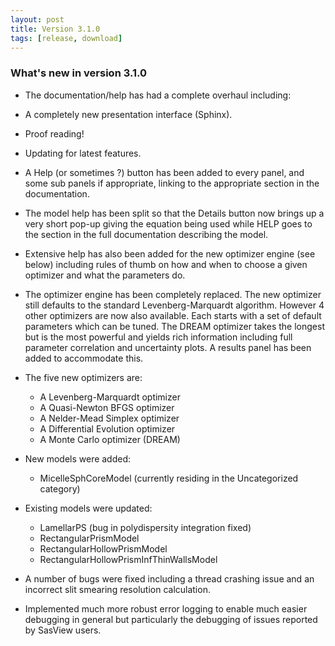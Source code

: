 ```yaml
---
layout: post
title: Version 3.1.0
tags: [release, download]
---
```


### What's new in version 3.1.0

*   The documentation/help has had a complete overhaul including:

*   A completely new presentation interface (Sphinx).
*   Proof reading!
*   Updating for latest features.
*   A Help (or sometimes ?) button has been added to every panel, and some sub panels if appropriate, linking to the appropriate section in the documentation.
*   The model help has been split so that the Details button now brings up a very short pop-up giving the equation being used while HELP goes to the section in the full documentation describing the model.
*   Extensive help has also been added for the new optimizer engine (see below) including rules of thumb on how and when to choose a given optimizer and what the parameters do.

*   The optimizer engine has been completely replaced. The new optimizer still defaults to the standard Levenberg-Marquardt algorithm. However 4 other optimizers are now also available. Each starts with a set of default parameters which can be tuned. The DREAM optimizer takes the longest but is the most powerful and yields rich information including full parameter correlation and uncertainty plots. A results panel has been added to accommodate this.
*   The five new optimizers are:

    *   A Levenberg-Marquardt optimizer
    *   A Quasi-Newton BFGS optimizer
    *   A Nelder-Mead Simplex optimizer
    *   A Differential Evolution optimizer
    *   A Monte Carlo optimizer (DREAM)

*   New models were added:

    *   MicelleSphCoreModel (currently residing in the Uncategorized category)

*   Existing models were updated:

    *   LamellarPS (bug in polydispersity integration fixed)
    *   RectangularPrismModel
    *   RectangularHollowPrismModel
    *   RectangularHollowPrismInfThinWallsModel

*   A number of bugs were fixed including a thread crashing issue and an incorrect slit smearing resolution calculation.
*   Implemented much more robust error logging to enable much easier debugging in general but particularly the debugging of issues reported by SasView users.

